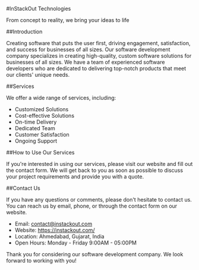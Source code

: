 #InStackOut Technologies 

From concept to reality, we bring your ideas to life


##Introduction

Creating software that puts the user first, driving engagement, satisfaction, and success for businesses of all sizes. Our software development company specializes in creating high-quality, custom software solutions for businesses of all sizes. We have a team of experienced software developers who are dedicated to delivering top-notch products that meet our clients' unique needs.


##Services

We offer a wide range of services, including:

- Customized Solutions
- Cost-effective Solutions
- On-time Delivery
- Dedicated Team
- Customer Satisfaction
- Ongoing Support


##How to Use Our Services

If you're interested in using our services, please visit our website and fill out the contact form. We will get back to you as soon as possible to discuss your project requirements and provide you with a quote.


##Contact Us

If you have any questions or comments, please don't hesitate to contact us. You can reach us by email, phone, or through the contact form on our website.

- Email: contact@instackout.com
- Website: https://instackout.com/
- Location: Ahmedabad, Gujarat, India
- Open Hours: Monday - Friday 9:00AM - 05:00PM

Thank you for considering our software development company. We look forward to working with you!
